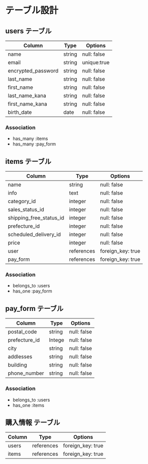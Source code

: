 # テーブル設計

## users テーブル

| Column              | Type   | Options     |
| ------------------- | ------ | ----------- |
| name                | string | null: false |
| email               | string | unique:true |
| encrypted_password  | string | null: false |
| last_name           | string | null: false |
| first_name          | string | null: false |
| last_name_kana      | string | null: false |
| first_name_kana     | string | null: false |
| birth_date          | date   | null: false |


### Association

- has_many :items
- has_many :pay_form

## items テーブル

| Column                       | Type        | Options     |
| ---------------------------- | ----------- | ----------- |
| name                         | string      | null: false |
| info                         | text        | null: false |
| category_id                  | integer     | null: false |
| sales_status_id              | integer     | null: false |
| shipping_free_status_id      | integer     | null: false |
| prefecture_id                | integer     | null: false |
| scheduled_delivery_id        | integer     | null: false |
| price                        | integer     | null: false |
| user                         | references  | foreign_key: true  |
| pay_form                     | references  | foreign_key: true |

### Association

- belongs_to :users 
- has_one :pay_form

## pay_form テーブル

| Column         | Type       | Options            |
| -------------- | ---------- | ------------------ |
| postal_code    | string     | null: false        |
| prefecture_id  | Intege     | null: false        |
| city           | string     | null: false        |
| addlesses      | string     | null: false        |
| building       | string     | null: false        |
| phone_number   | string     | null: false        |

### Association

- belongs_to :users
- has_one :items

## 購入情報 テーブル
| Column         | Type       | Options            |
| -------------- | ---------- | ------------------ |
| users          | references | foreign_key: true  |
| items          | references | foreign_key: true  |

